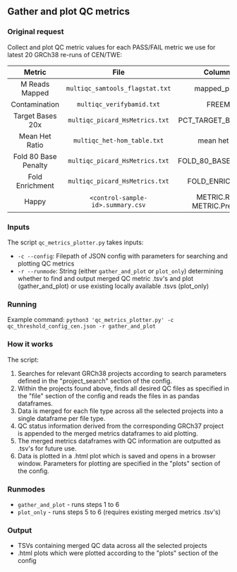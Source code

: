 ## Gather and plot QC metrics

### Original request
Collect and plot QC metric values for each PASS/FAIL metric we use for latest 20 GRCh38 re-runs of CEN/TWE:

| Metric | File | Column(s) |
| :---:   | :---: | :---: |
| M Reads Mapped | `multiqc_samtools_flagstat.txt` | mapped_passed |
| Contamination | `multiqc_verifybamid.txt` | FREEMIX |
| Target Bases 20x | `multiqc_picard_HsMetrics.txt` | PCT_TARGET_BASES_20X |
| Mean Het Ratio | `multiqc_het-hom_table.txt` | mean het ratio |
| Fold 80 Base Penalty | `multiqc_picard_HsMetrics.txt` | FOLD_80_BASE_PENALTY |
| Fold Enrichment | `multiqc_picard_HsMetrics.txt` | FOLD_ENRICHMENT |
| Happy | `<control-sample-id>.summary.csv` | METRIC.Recall, METRIC.Precision |

### Inputs
The script `qc_metrics_plotter.py` takes inputs:
- `-c --config`: Filepath of JSON config with parameters for searching and plotting QC metrics
- `-r --runmode`: String (either `gather_and_plot` or `plot_only`) determining whether to find and output merged QC metric .tsv's and plot (gather_and_plot) or use existing locally available .tsvs (plot_only)

### Running
Example command:
`python3 'qc_metrics_plotter.py' -c qc_threshold_config_cen.json -r gather_and_plot`

### How it works
The script:
1. Searches for relevant GRCh38 projects according to search parameters defined in the "project_search" section of the config.
2. Within the projects found above, finds all desired QC files as specified in the "file" section of the config and reads the files in as pandas dataframes.
3. Data is merged for each file type across all the selected projects into a single dataframe per file type.
4. QC status information derived from the corresponding GRCh37 project is appended to the merged metrics dataframes to aid plotting.
5. The merged metrics dataframes with QC information are outputted as .tsv's for future use.
6. Data is plotted in a .html plot which is saved and opens in a browser window. Parameters for plotting are specified in the "plots" section of the config.

### Runmodes
- `gather_and_plot` - runs steps 1 to 6
- `plot_only` - runs steps 5 to 6 (requires existing merged metrics .tsv's)

### Output
- TSVs containing merged QC data across all the selected projects
- .html plots which were plotted according to the "plots" section of the config
